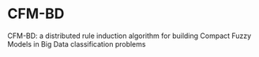 # CFM-BD
CFM-BD: a distributed rule induction algorithm for building Compact Fuzzy Models in Big Data classification problems
